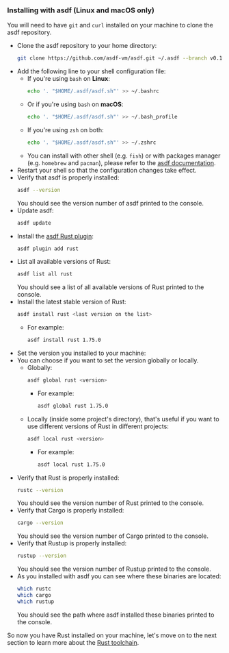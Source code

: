 ### Installing with asdf (Linux and macOS only)

You will need to have `git` and `curl` installed on your machine to clone the asdf repository.

- Clone the asdf repository to your home directory:
    ```bash
    git clone https://github.com/asdf-vm/asdf.git ~/.asdf --branch v0.14.0
    ```
- Add the following line to your shell configuration file:
    - If you're using `bash` on **Linux**:
      ```bash
      echo '. "$HOME/.asdf/asdf.sh"' >> ~/.bashrc
      ```
    - Or if you're using `bash` on **macOS**:
      ```bash
      echo '. "$HOME/.asdf/asdf.sh"' >> ~/.bash_profile
      ```
    - If you're using `zsh` on both:
      ```zsh
      echo '. "$HOME/.asdf/asdf.sh"' >> ~/.zshrc
      ```
    - You can install with other shell (e.g. `fish`) or with packages manager (e.g. `homebrew` and `pacman`), please
      refer to the [asdf documentation](https://asdf-vm.com/guide/getting-started.html).
- Restart your shell so that the configuration changes take effect.
- Verify that asdf is properly installed:
    ```bash
    asdf --version
    ```
  You should see the version number of asdf printed to the console.
- Update asdf:
    ```bash
    asdf update
    ```
- Install the [asdf Rust plugin](https://github.com/asdf-community/asdf-rust):
    ```bash
    asdf plugin add rust
    ```
- List all available versions of Rust:
    ```bash
    asdf list all rust
    ```
  You should see a list of all available versions of Rust printed to the console.
- Install the latest stable version of Rust:
  ```bash
  asdf install rust <last version on the list>
  ```
    - For example:
      ```bash
      asdf install rust 1.75.0
      ```
- Set the version you installed to your machine:
- You can choose if you want to set the version globally or locally.
    - Globally:
      ```bash
      asdf global rust <version>
      ```
        - For example:
          ```bash
          asdf global rust 1.75.0
          ```
    - Locally (inside some project's directory), that's useful if you want to use different versions of Rust in
      different projects:
      ```bash
      asdf local rust <version>
      ```
        - For example:
          ```bash
          asdf local rust 1.75.0
          ```
- Verify that Rust is properly installed:
    ```bash
    rustc --version
    ```
  You should see the version number of Rust printed to the console.
- Verify that Cargo is properly installed:
    ```bash
    cargo --version
    ```
  You should see the version number of Cargo printed to the console.
- Verify that Rustup is properly installed:
    ```bash
    rustup --version
    ```
  You should see the version number of Rustup printed to the console.
- As you installed with asdf you can see where these binaries are located:
    ```bash
    which rustc
    which cargo
    which rustup
    ```
  You should see the path where asdf installed these binaries printed to the console.

So now you have Rust installed on your machine, let's move on to the next section to learn more about the [Rust
toolchain]().
